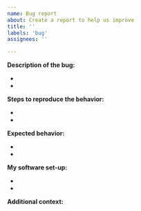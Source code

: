 ```yaml
---
name: Bug report
about: Create a report to help us improve
title: ''
labels: 'bug'
assignees: ''

---
```


<!--Structure this Issue how you think is best, but here is a suggestion:-->

**Description of the bug:**
<!--A clear description of what the bug is.-->
- 
- 

**Steps to reproduce the behavior:**
<!-- include screenshots if helpful -->
<!-- 1. Go to '...' -->
<!-- 2. Click on '....' -->
<!-- 3. Scroll down to '....' -->
<!-- 4. See error -->
-
-

**Expected behavior:**
<!-- A clear description of what you expected to happen. -->
-
-

**My software set-up:**
<!-- E.g. Windows, MacOS -->
<!-- E.g. Python version 3.9 -->
-
-

**Additional context:**
<!-- Add any other context about the problem here.-->
